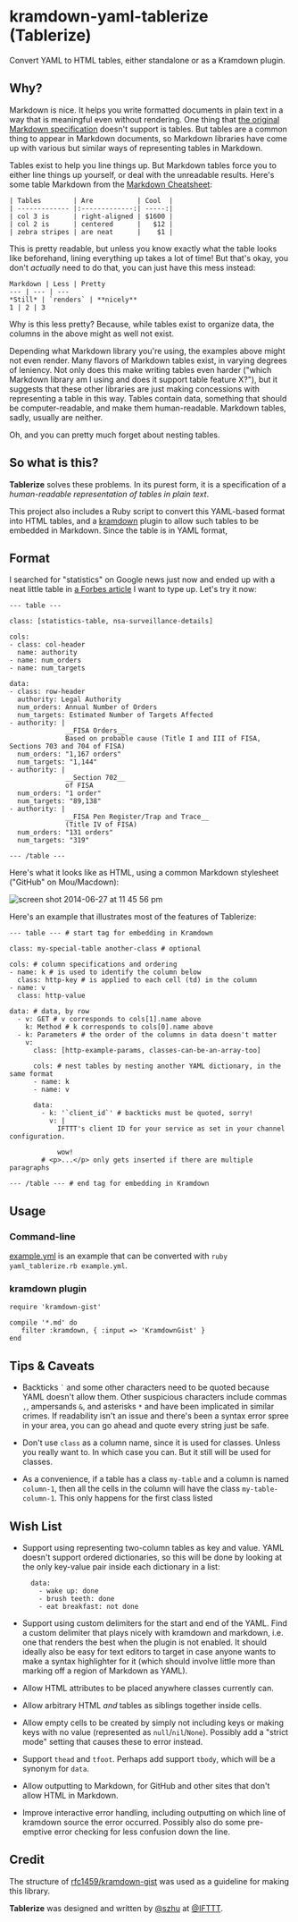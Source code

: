 kramdown-yaml-tablerize (Tablerize)
===================================

Convert YAML to HTML tables, either standalone or as a Kramdown plugin.

Why?
----

Markdown is nice. It helps you write formatted documents in plain text in a way that is meaningful even without rendering. One thing that [the original Markdown specification](http://daringfireball.net/projects/markdown/syntax) doesn't support is tables. But tables are a common thing to appear in Markdown documents, so Markdown libraries have come up with various but similar ways of representing tables in Markdown.

Tables exist to help you line things up. But Markdown tables force you to either line things up yourself, or deal with the unreadable results. Here's some table Markdown from the [Markdown Cheatsheet](https://github.com/adam-p/markdown-here/wiki/Markdown-Cheatsheet):

```
| Tables        | Are           | Cool  |
| ------------- |:-------------:| -----:|
| col 3 is      | right-aligned | $1600 |
| col 2 is      | centered      |   $12 |
| zebra stripes | are neat      |    $1 |
```

This is pretty readable, but unless you know exactly what the table looks like beforehand, lining everything up takes a lot of time! But that's okay, you don't _actually_ need to do that, you can just have this mess instead:

```
Markdown | Less | Pretty
--- | --- | ---
*Still* | `renders` | **nicely**
1 | 2 | 3
```

Why is this less pretty? Because, while tables exist to organize data, the columns in the above might as well not exist.

Depending what Markdown library you're using, the examples above might not even render. Many flavors of Markdown tables exist, in varying degrees of leniency. Not only does this make writing tables even harder ("which Markdown library am I using and does it support table feature X?"), but it suggests that these other libraries are just making concessions with representing a table in this way. Tables contain data, something that should be computer-readable, and make them human-readable. Markdown tables, sadly, usually are neither.

Oh, and you can pretty much forget about nesting tables.

So what is this?
----------------

**Tablerize** solves these problems. In its purest form, it is a specification of a _human-readable representation of tables in plain text_.

This project also includes a Ruby script to convert this YAML-based format into HTML tables, and a [kramdown](http://kramdown.gettalong.org/) plugin to allow such tables to be embedded in Markdown. Since the table is in YAML format,

Format
------

I searched for "statistics" on Google news just now and ended up with a neat little table in [a Forbes article](http://www.forbes.com/sites/gregorymcneal/2014/06/27/nsa-releases-new-statistical-details-about-surveillance/) I want to type up. Let's try it now: 

    --- table ---
    
    class: [statistics-table, nsa-surveillance-details]

    cols:
    - class: col-header
      name: authority
    - name: num_orders
    - name: num_targets

    data:
    - class: row-header
      authority: Legal Authority
      num_orders: Annual Number of Orders
      num_targets: Estimated Number of Targets Affected
    - authority: |
                  __FISA Orders__  
                  Based on probable cause (Title I and III of FISA, Sections 703 and 704 of FISA)
      num_orders: "1,167 orders"
      num_targets: "1,144"
    - authority: |
                  __Section 702__  
                  of FISA
      num_orders: "1 order"
      num_targets: "89,138"
    - authority: |
                  __FISA Pen Register/Trap and Trace__  
                  (Title IV of FISA)
      num_orders: "131 orders"
      num_targets: "319"
    
    --- /table ---

Here's what it looks like as HTML, using a common Markdown stylesheet ("GitHub" on Mou/Macdown):

![screen shot 2014-06-27 at 11 45 56 pm](https://cloud.githubusercontent.com/assets/1570168/3420046/94909652-fe90-11e3-9330-7eafc78ef17a.png)

Here's an example that illustrates most of the features of Tablerize:

    --- table --- # start tag for embedding in Kramdown
    
    class: my-special-table another-class # optional
    
    cols: # column specifications and ordering
    - name: k # is used to identify the column below
      class: http-key # is applied to each cell (td) in the column
    - name: v
      class: http-value
    
    data: # data, by row
      - v: GET # v corresponds to cols[1].name above
        k: Method # k corresponds to cols[0].name above
      - k: Parameters # the order of the columns in data doesn't matter
        v:
          class: [http-example-params, classes-can-be-an-array-too]
          
          cols: # nest tables by nesting another YAML dictionary, in the same format
          - name: k
          - name: v
          
          data:
            - k: '`client_id`' # backticks must be quoted, sorry!
              v: |
                IFTTT's client ID for your service as set in your channel configuration.
                
                wow!
            # <p>...</p> only gets inserted if there are multiple paragraphs
    
    --- /table --- # end tag for embedding in Kramdown

Usage
-----

### Command-line

[example.yml](example.yml) is an example that can be converted with `ruby yaml_tablerize.rb example.yml`.

### kramdown plugin

	require 'kramdown-gist'

    compile '*.md' do
       filter :kramdown, { :input => 'KramdownGist' }
    end

Tips & Caveats
--------------

- Backticks `` ` `` and some other characters need to be quoted because YAML doesn't allow them. Other suspicious characters include commas `,`, ampersands `&`, and asterisks `*` and have been implicated in similar crimes. If readability isn't an issue and there's been a syntax error spree in your area, you can go ahead and quote every string just be safe.

- Don't use `class` as a column name, since it is used for classes. Unless you really want to. In which case you can. But it still will be used for classes.

- As a convenience, if a table has a class `my-table` and a column is named `column-1`, then all the cells in the column will have the class `my-table-column-1`. This only happens for the first class listed

Wish List
---------

- Support using representing two-column tables as key and value. YAML doesn't support ordered dictionaries, so this will be done by looking at the only key-value pair inside each dictionary in a list:

        data:
          - wake up: done
          - brush teeth: done
          - eat breakfast: not done

- Support using custom delimiters for the start and end of the YAML. Find a custom delimiter that plays nicely with kramdown and markdown, i.e. one that renders the best when the plugin is not enabled. It should ideally also be easy for text editors to target in case anyone wants to make a syntax highlighter for it (which should involve little more than marking off a region of Markdown as YAML).

- Allow HTML attributes to be placed anywhere classes currently can.

- Allow arbitrary HTML _and_ tables as siblings together inside cells.

- Allow empty cells to be created by simply not including keys or making keys with no value (represented as `null`/`nil`/`None`). Possibly add a "strict mode" setting that causes these to error instead.

- Support `thead` and `tfoot`. Perhaps add support `tbody`, which will be a synonym for `data`.

- Allow outputting to Markdown, for GitHub and other sites that don't allow HTML in Markdown.

- Improve interactive error handling, including outputting on which line of kramdown source the error occurred. Possibly also do some pre-emptive error checking for less confusion down the line.

Credit
------

The structure of [rfc1459/kramdown-gist](https://github.com/rfc1459/kramdown-gist) was used as a guideline for making this library.

**Tablerize** was designed and written by [@szhu](https://github.com/szhu) at [@IFTTT](https://github.com/IFTTT).

